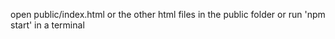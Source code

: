 open public/index.html
or the other html files in the public folder
or run 'npm start' in a terminal
